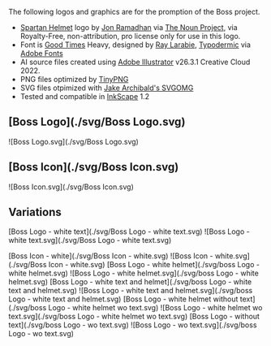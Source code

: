 The following logos and graphics are for the promption of the Boss project.

* [Spartan Helmet](https://thenounproject.com/icon/spartan-helmet-1732608/) logo by [Jon Ramadhan](https://thenounproject.com/joni45/) via [The Noun Project](https://thenounproject.com/), via Royalty-Free, non-attribution, pro license only for use in this logo.
* Font is [Good Times](https://fonts.adobe.com/fonts/good-times) Heavy, designed by [Ray Larabie](https://fonts.adobe.com/designers/ray-larabie), [Typodermic](https://fonts.adobe.com/foundries/typodermic) via [Adobe Fonts](https://fonts.adobe.com/)
* AI source files created using [Adobe Illustrator](https://www.adobe.com/products/illustrator.html) v26.3.1 Creative Cloud 2022. 
* PNG files optimized by [TinyPNG](https://tinypng.com/)
* SVG files otpimized with [Jake Archibald's SVGOMG](https://jakearchibald.github.io/svgomg/)
* Tested and compatible in [InkScape](https://inkscape.org/) 1.2

## [Boss Logo](./svg/Boss Logo.svg)
![Boss Logo.svg](./svg/Boss Logo.svg)
## [Boss Icon](./svg/Boss Icon.svg)
![Boss Icon.svg](./svg/Boss Icon.svg)
## Variations
[Boss Logo - white text](./svg/Boss Logo - white text.svg)
![Boss Logo - white text.svg](./svg/Boss Logo - white text.svg)

[Boss Icon - white](./svg/Boss Icon - white.svg)
![Boss Icon - white.svg](./svg/Boss Icon - white.svg)
[Boss Logo - white helmet](./svg/boss Logo - white helmet.svg)
![Boss Logo - white helmet.svg](./svg/boss Logo - white helmet.svg)
[Boss Logo - white text and helmet](./svg/boss Logo - white text and helmet.svg)
![Boss Logo - white text and helmet.svg](./svg/boss Logo - white text and helmet.svg)
[Boss Logo - white helmet without text](./svg/boss Logo - white helmet wo text.svg)
![Boss Logo - white helmet wo text.svg](./svg/boss Logo - white helmet wo text.svg)
[Boss Logo - without text](./svg/boss Logo - wo text.svg)
![Boss Logo - wo text.svg](./svg/boss Logo - wo text.svg)